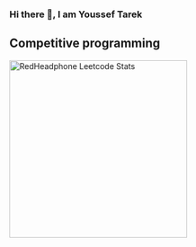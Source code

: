 ### Hi there 👋, I am Youssef Tarek

## Competitive programming
<div align="left">
   <a href="https://leetcode.com/YoussefMehany">
    <img height="316" src="https://leetcard.jacoblin.cool/YoussefMehany?theme=dark&font=Karma&ext=contest" alt="RedHeadphone Leetcode Stats"/>
  </a>
</div>

